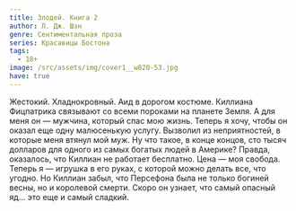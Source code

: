 ```yaml
---
title: Злодей. Книга 2
author: Л. Дж. Шэн
genre: Сентиментальная проза
series: Красавицы Бостона
tags:
  - 18+
image: /src/assets/img/cover1__w820-53.jpg
have: true
---
```

Жестокий. Хладнокровный. Аид в дорогом костюме. Киллиана Фицпатрика связывают со всеми пороками на планете Земля. А для меня он — мужчина, который спас мою жизнь. Теперь я хочу, чтобы он оказал еще одну малюсенькую услугу. Вызволил из неприятностей, в которые меня втянул мой муж. Ну что такое, в конце концов, сто тысяч долларов для одного из самых богатых людей в Америке? Правда, оказалось, что Киллиан не работает бесплатно. Цена — моя свобода. Теперь я — игрушка в его руках, с которой можно делать все, что угодно. Но Киллиан забыл, что Персефона была не только богиней весны, но и королевой смерти. Скоро он узнает, что самый опасный яд… это еще и самый сладкий.
